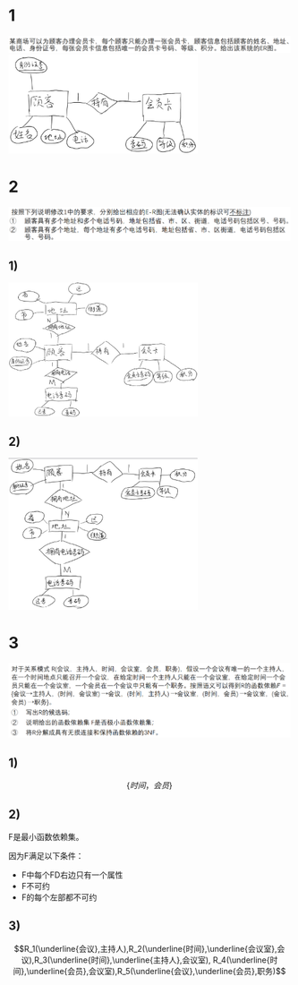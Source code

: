 # 1

 <img src="HW4.assets/image-20230514213631043.png" alt="image-20230514213631043" style="zoom:50%;" />

<img src="HW4.assets/image-20230515001845317.png" alt="image-20230515001845317" style="zoom: 33%;" />

# 2

 <img src="HW4.assets/image-20230514213654968.png" alt="image-20230514213654968" style="zoom: 50%;" />

## 1)

<img src="HW4.assets/image-20230515001921606.png" alt="image-20230515001921606" style="zoom: 33%;" />

## 2)

<img src="HW4.assets/image-20230515001933416.png" alt="image-20230515001933416" style="zoom: 33%;" />

# 3

 <img src="HW4.assets/image-20230514213707924.png" alt="image-20230514213707924" style="zoom: 50%;" />

## 1)

$$\{时间，会员\}$$

## 2)

F是最小函数依赖集。

因为F满足以下条件：

* F中每个FD右边只有一个属性
* F不可约
* F的每个左部都不可约

## 3)

$$R_1(\underline{会议},主持人),R_2(\underline{时间},\underline{会议室},会议),R_3(\underline{时间},\underline{主持人},会议室), R_4(\underline{时间},\underline{会员},会议室),R_5(\underline{会议},\underline{会员},职务)$$